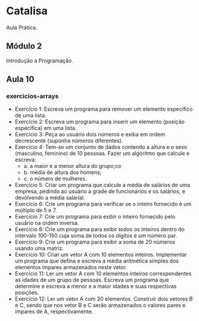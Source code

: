 # Catalisa

Aula Prática.

## Módulo 2

Introdução a Programação.

## Aula 10

### exercicios-arrays

* Exercício 1: Escreva um programa para remover um elemento específico de uma lista. 
* Exercício 2: Escreva um programa para inserir um elemento (posição específica) em uma lista. 
* Exercício 3: Peça ao usuário dois números e exiba em ordem decrescente (suponha números diferentes).
* Exercício 4: Tem-se um conjunto de dados contendo a altura e o sexo (masculino, feminino) de 10 pessoas. Fazer um algoritmo que calcule e escreva:
  * a. a maior e a menor altura do grupo;co
  * b. média de altura dos homens;
  * c. o número de mulheres.
* Exercício 5: Criar um programa que calcule a média de salários de uma empresa, pedindo ao usuário a grade de funcionários e os salários, e devolvendo a média salarial.
* Exercício 6: Crie um programa para verificar se o inteiro fornecido é um múltiplo de 5 e 7.
* Exercício 7: Crie um programa para exibir o inteiro fornecido pelo usuário na ordem inversa.
* Exercício 8: Crie um programa para exibir todos os inteiros dentro do intervalo 100-150 cuja soma de todos os dígitos é um número par.
* Exercício 9: Crie um programa para exibir a soma de 20 números usando uma matriz.
* Exercício 10: Criar um vetor A com 10 elementos inteiros. Implementar um programa que defina e escreva a média aritmética simples dos elementos ímpares armazenados neste vetor.
* Exercício 11: Ler um vetor A com 10 elementos inteiros correspondentes as idades de um grupo de pessoas. Escreva um programa que determine e escreva a menor e a maior idades e suas respectivas posições.
* Exercício 12: Ler um vetor A com 20 elementos. Construir dois vetores B e C, sendo que nos vetor B e C serão armazenados o valores pares e ímpares de A, respectivamente.
